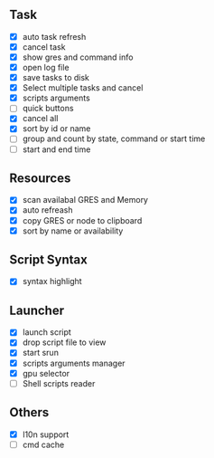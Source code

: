 ## Task
- [X] auto task refresh
- [X] cancel task
- [X] show gres and command info
- [X] open log file
- [X] save tasks to disk
- [X] Select multiple tasks and cancel
- [X] scripts arguments
- [ ] quick buttons
- [X] cancel all
- [X] sort by id or name
- [ ] group and count by state, command or start time
- [ ] start and end time
## Resources
- [X] scan availabal GRES and Memory
- [X] auto refreash
- [X] copy GRES or node to clipboard
- [X] sort by name or availability
## Script Syntax
- [X] syntax highlight
## Launcher
- [X] launch script
- [X] drop script file to view
- [X] start srun
- [X] scripts arguments manager
- [X] gpu selector
- [ ] Shell scripts reader
## Others
- [X] l10n support
- [ ] cmd cache
